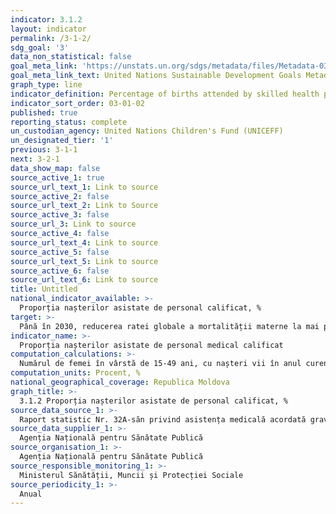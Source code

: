 ```yaml
---
indicator: 3.1.2
layout: indicator
permalink: /3-1-2/
sdg_goal: '3'
data_non_statistical: false
goal_meta_link: 'https://unstats.un.org/sdgs/metadata/files/Metadata-03-01-02.pdf'
goal_meta_link_text: United Nations Sustainable Development Goals Metadata (PDF 374 KB)
graph_type: line
indicator_definition: Percentage of births attended by skilled health personnel
indicator_sort_order: 03-01-02
published: true
reporting_status: complete
un_custodian_agency: United Nations Children's Fund (UNICEFF)
un_designated_tier: '1'
previous: 3-1-1
next: 3-2-1
data_show_map: false
source_active_1: true
source_url_text_1: Link to source
source_active_2: false
source_url_text_2: Link to Source
source_active_3: false
source_url_3: Link to source
source_active_4: false
source_url_text_4: Link to source
source_active_5: false
source_url_text_5: Link to source
source_active_6: false
source_url_text_6: Link to source
title: Untitled
national_indicator_available: >-
  Proporția nașterilor asistate de personal calificat, %
target: >-
  Până în 2030, reducerea ratei globale a mortalității materne la mai puțin de 70 de cazuri la 100.000 de născuți-vii
indicator_name: >-
  Proporția nașterilor asistate de personal medical calificat
computation_calculations: >-
  Numărul de femei în vârstă de 15-49 ani, cu nașteri vii în anul curent, care au fost asistate în timpul nașterii de către personal medical calificat ( doctori, asistenți medicali, moașe) raportat la numărul total de femei în vârstă de 15-49 ani cu nașteri vii în anul de referință * 100.
computation_units: Procent, %
national_geographical_coverage: Republica Moldova
graph_title: >-
  3.1.2 Proporția nașterilor asistate de personal calificat, %
source_data_source_1: >-
  Raport statistic Nr. 32A-săn privind asistența medicală acordată gravidelor
source_data_supplier_1: >-
  Agenția Națională pentru Sănătate Publică
source_organisation_1: >-
  Agenția Națională pentru Sănătate Publică
source_responsible_monitoring_1: >-
  Ministerul Sănătății, Muncii și Protecției Sociale
source_periodicity_1: >-
  Anual
---
```

